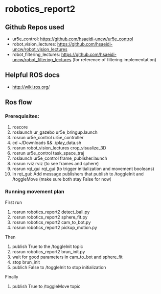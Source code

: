 # robotics_report2
## Github Repos used
- ur5e_control: https://github.com/hsaeidi-uncw/ur5e_control
- robot_vision_lectures: https://github.com/hsaeidi-uncw/robot_vision_lectures
- robot_filtering_lectures: https://github.com/hsaeidi-uncw/robot_filtering_lectures (for reference of filtering implementation)

## Helpful ROS docs
- http://wiki.ros.org/

## Ros flow
### Prerequisites:
1. roscore
2. roslaunch ur_gazebo ur5e_bringup.launch
3. rosrun ur5e_control ur5e_controller
4. cd ~/Downloads && ./play_data.sh
5. rosrun robot_vision_lectures crop_visualize_3D
6. rosrun ur5e_control task_space_traj
7. roslaunch ur5e_control frame_publisher.launch
8. rosrun rviz rviz (to see frames and sphere)
9. rosrun rqt_gui rqt_gui (to trigger initialization and movement booleans)
10. In rqt_gui: Add message publishers that publish to /toggleInit and /toggleMove (make sure both stay False for now)

### Running movement plan
First run
1. rosrun robotics_report2 detect_ball.py
2. rosrun robotics_report2 sphere_fit.py
3. rosrun robotics_report2 cam_to_bot.py
4. rosrun robotics_report2 pickup_motion.py

Then
1. publish True to the /toggleInit topic
2. rosrun robotics_report2 brun_init.py
3. wait for good parameters in cam_to_bot and sphere_fit
4. stop brun_init
5. publich False to /toggleInit to stop initialization 

Finally
1. publish True to /toggleMove topic
